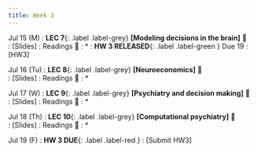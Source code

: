 ```yaml
---
title: Week 3 
---
```


Jul 15 (M)
: **LEC 7**{: .label .label-grey} **[Modeling decisions in the brain]** 🎥  
    : [Slides]
: Readings 📖
: * 
:  **HW 3 RELEASED**{: .label .label-green } Due 19
    : [HW3]

Jul 16 (Tu)
: **LEC 8**{: .label .label-grey} **[Neuroeconomics]** 🎥  
    : [Slides]
: Readings 📖
: * 

Jul 17 (W)
: **LEC 9**{: .label .label-grey} **[Psychiatry and decision making]** 🎥  
    : [Slides]
: Readings 📖
: * 

Jul 18 (Th)
: **LEC 10**{: .label .label-grey} **[Computational psychiatry]** 🎥  
    : [Slides]
: Readings 📖
: * 

Jul 19 (F)
:  **HW 3 DUE**{: .label .label-red }
    : [Submit HW3]
